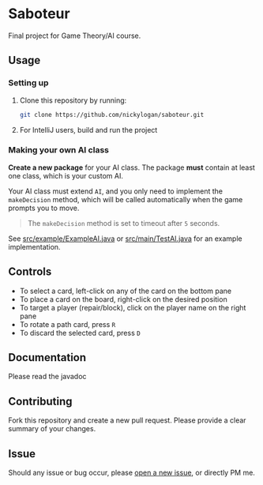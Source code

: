 # Saboteur

Final project for Game Theory/AI course.

## Usage

### Setting up

1. Clone this repository by running:
    ```sh
    git clone https://github.com/nickylogan/saboteur.git
    ```
2. For IntelliJ users, build and run the project

### Making your own AI class

**Create a new package** for your AI class. The package **must** contain at least one class, which is your custom AI. 

Your AI class must extend `AI`, and you only need to implement the `makeDecision` method, which will be called automatically when the game prompts you to move. 

> The `makeDecision` method is set to timeout after `5` seconds.

See [src/example/ExampleAI.java](https://github.com/nickylogan/saboteur/blob/master/src/example/ExampleAI.java) or [src/main/TestAI.java](https://github.com/nickylogan/saboteur/blob/master/src/main/TestAI.java) for an example implementation.

## Controls

* To select a card, left-click on any of the card on the bottom pane
* To place a card on the board, right-click on the desired position
* To target a player (repair/block), click on the player name on the right pane
* To rotate a path card, press `R`
* To discard the selected card, press `D`

## Documentation

Please read the javadoc

## Contributing

Fork this repository and create a new pull request. Please provide a clear summary of your changes.

## Issue

Should any issue or bug occur, please [open a new issue](https://github.com/nickylogan/saboteur/issues/new), or directly PM me.